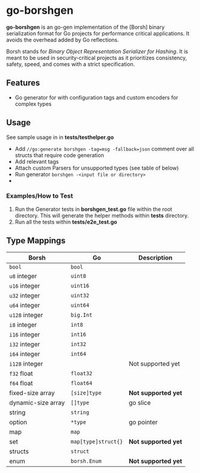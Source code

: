 # go-borshgen



**go-borshgen** is an go-gen implementation of the [Borsh] binary serialization format for Go
projects for performance critical applications. It avoids the overhead added by Go reflections.

Borsh stands for _Binary Object Representation Serializer for Hashing_. It is
meant to be used in security-critical projects as it prioritizes consistency,
safety, speed, and comes with a strict specification.

## Features

- Go generator for with configuration tags and custom encoders for complex types



## Usage

See sample usage in in **tests/testhelper.go**

- Add ``` //go:generate borshgen -tag=msg -fallback=json ``` comment over all structs that require code generation
- Add relevant tags
- Attach custom Parsers for unsupported types (see table of below)
- Run generator ``` borshgen -<input file or directory> ```
- 

### Examples/How to Test
1. Run the Generator tests in **borshgen_test.go** file within the root directory. This will
generate the helper methods within **tests** directory.
2. Run all the tests within **tests/e2e_test.go**




## Type Mappings

Borsh                 | Go           |  Description
--------------------- | -------------- |--------
`bool`		      | `bool`	       |
`u8` integer          | `uint8`        |
`u16` integer         | `uint16`       |
`u32` integer         | `uint32`       |
`u64` integer         | `uint64`       |
`u128` integer        | `big.Int`  |
`i8` integer          | `int8`        |
`i16` integer         | `int16`       |
`i32` integer         | `int32`       |
`i64` integer         | `int64`       |
`i128` integer        |            |  Not supported yet
`f32` float           | `float32`      |
`f64` float           | `float64`      |
fixed-size array      | `[size]type`   |  **Not supported yet**
dynamic-size array    |  `[]type`      |  go slice
string                | `string`       |
option                |  `*type`         |   go pointer
map                   |   `map`          |
set                   |   `map[type]struct{}`  | **Not supported yet**
structs               |   `struct`      |
enum                  |   `borsh.Enum`  |    **Not supported yet**
